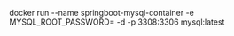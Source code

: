 docker run --name springboot-mysql-container -e MYSQL_ROOT_PASSWORD=<password> -d -p 3308:3306 mysql:latest
